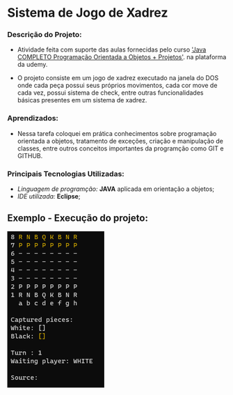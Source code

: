 # Sistema de Jogo de Xadrez 
### Descrição do Projeto:
- Atividade feita com suporte das aulas fornecidas pelo 
curso ['Java COMPLETO Programação Orientada a Objetos + Projetos'](https://www.udemy.com/course/java-curso-completo/). na plataforma da udemy.
      
- O projeto consiste em um jogo de xadrez executado na janela do DOS onde cada peça possui 
seus próprios movimentos, cada cor move de cada vez, possui sistema de check, entre outras 
funcionalidades básicas presentes em um sistema de xadrez.

### Aprendizados:
- Nessa tarefa coloquei em prática conhecimentos sobre programação orientada a objetos, 
tratamento de exceções, criação e manipulação de classes, entre outros conceitos importantes da programção como GIT e GITHUB.

### Principais Tecnologias Utilizadas:
- _Linguagem de programção:_ **JAVA** aplicada em orientação a objetos;
- _IDE utilizada:_ **Eclipse**;

## Exemplo - Execução do projeto:  
![Screenshot](/src/img/printGame.png)

